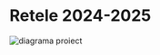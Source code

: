 # Retele 2024-2025
 
![diagrama proiect](https://github.com/user-attachments/assets/81086b36-3402-4c65-8482-0f2dfffc9e6b)
